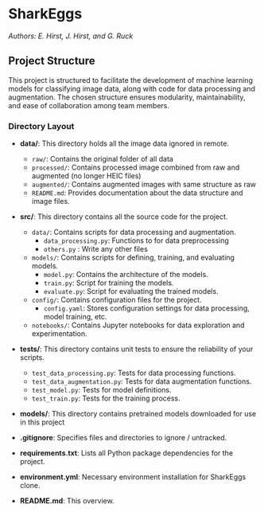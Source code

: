# SharkEggs

*Authors: E. Hirst, J. Hirst, and G. Ruck*

## Project Structure

This project is structured to facilitate the development of machine learning models for classifying image data, along with code for data processing and augmentation. The chosen structure ensures modularity, maintainability, and ease of collaboration among team members.

### Directory Layout

- **data/**: This directory holds all the image data ignored in remote.
  - `raw/`: Contains the original folder of all data
  - `processed/`: Contains processed image combined from raw and augmented (no longer HEIC files)
  - `augmented/`: Contains augmented images with same structure as raw
  - `README.md`: Provides documentation about the data structure and image files.

- **src/**: This directory contains all the source code for the project.
  - `data/`: Contains scripts for data processing and augmentation.
    - `data_processing.py`: Functions to for data preprocessing
	- `others.py` : Write any other files
  - `models/`: Contains scripts for defining, training, and evaluating models.
    - `model.py`: Contains the architecture of the models.
    - `train.py`: Script for training the models.
    - `evaluate.py`: Script for evaluating the trained models.
  - `config/`: Contains configuration files for the project.
    - `config.yaml`: Stores configuration settings for data processing, model training, etc.
  - `notebooks/`: Contains Jupyter notebooks for data exploration and experimentation.

- **tests/**: This directory contains unit tests to ensure the reliability of your scripts.
  - `test_data_processing.py`: Tests for data processing functions.
  - `test_data_augmentation.py`: Tests for data augmentation functions.
  - `test_model.py`: Tests for model definitions.
  - `test_train.py`: Tests for the training process.
  
 - **models/**: This directory contains pretrained models downloaded for use in this project

- **.gitignore**: Specifies files and directories to ignore / untracked.

- **requirements.txt**: Lists all Python package dependencies for the project.

- **environment.yml**: Necessary environment installation for SharkEggs clone.

- **README.md**: This overview.